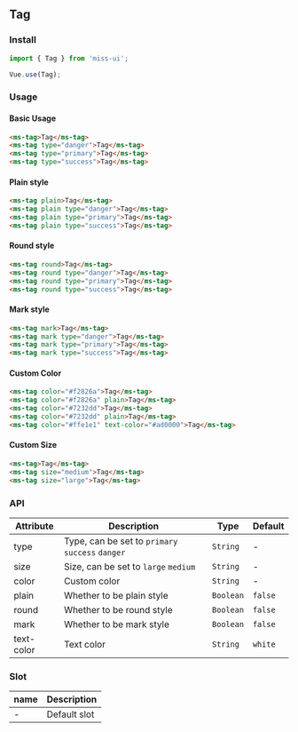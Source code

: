 ## Tag

### Install
``` javascript
import { Tag } from 'miss-ui';

Vue.use(Tag);
```

### Usage

#### Basic Usage

```html
<ms-tag>Tag</ms-tag>
<ms-tag type="danger">Tag</ms-tag>
<ms-tag type="primary">Tag</ms-tag>
<ms-tag type="success">Tag</ms-tag>
```

#### Plain style

```html
<ms-tag plain>Tag</ms-tag>
<ms-tag plain type="danger">Tag</ms-tag>
<ms-tag plain type="primary">Tag</ms-tag>
<ms-tag plain type="success">Tag</ms-tag>
```

#### Round style

```html
<ms-tag round>Tag</ms-tag>
<ms-tag round type="danger">Tag</ms-tag>
<ms-tag round type="primary">Tag</ms-tag>
<ms-tag round type="success">Tag</ms-tag>
```

#### Mark style

```html
<ms-tag mark>Tag</ms-tag>
<ms-tag mark type="danger">Tag</ms-tag>
<ms-tag mark type="primary">Tag</ms-tag>
<ms-tag mark type="success">Tag</ms-tag>
```

#### Custom Color

```html
<ms-tag color="#f2826a">Tag</ms-tag>
<ms-tag color="#f2826a" plain>Tag</ms-tag>
<ms-tag color="#7232dd">Tag</ms-tag>
<ms-tag color="#7232dd" plain>Tag</ms-tag>
<ms-tag color="#ffe1e1" text-color="#ad0000">Tag</ms-tag>
```

#### Custom Size

```html
<ms-tag>Tag</ms-tag>
<ms-tag size="medium">Tag</ms-tag>
<ms-tag size="large">Tag</ms-tag>
```

### API

| Attribute | Description | Type | Default |
|------|------|------|------|
| type | Type, can be set to `primary` `success` `danger` | `String` | - |
| size | Size, can be set to `large` `medium` | `String` | - |
| color | Custom color | `String` | - |
| plain | Whether to be plain style | `Boolean` | `false` |
| round | Whether to be round style | `Boolean` | `false` |
| mark | Whether to be mark style | `Boolean` | `false` |
| text-color | Text color | `String` | `white` |


### Slot

| name | Description |
|------|------|
| - | Default slot |
